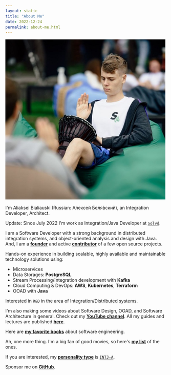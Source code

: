 ```yaml
---
layout: static
title: "About Me"
date: 2022-12-24
permalink: about-me.html
---
```


<img width="500" height="500" src="images/about-me.jpg">

I'm Aliaksei Bialiauski (Russian:
<span lang="ru" xml:lang="ru">Алексей Беля́вский</span>),
an Integration Developer, Architect.

Update: Since July 2022 I'm work as Integration/Java Developer
at [```Solvd```](http://solvd.com).

I am a Software Developer with a strong background in distributed integration systems, and object-oriented analysis and design with Java.
And, I am a [**founder**](/pets.html) and active [**contributor**](https://github.com/h1alexbel) of a few open source projects.

Hands-on experience in building scalable, highly available and maintainable technology solutions using:
- Microservices
- Data Storages: **PostgreSQL**
- Stream Processing/Integration development with **Kafka**
- Cloud Computing & DevOps: **AWS**, **Kubernetes**, **Terraform**
- OOAD with **Java**

Interested in ```R&D``` in the area of Integration/Distributed systems.

I'm also making some videos about Software Design, OOAD, and Software Architecture in general.
Check out my [**YouTube channel**](https://www.youtube.com/@absimplearchitect/featured).
All my guides and lectures are published [**here**](/guides.html).

Here are [**my favorite books**](/books.html)
about software engineering.

Ah, one more thing. I'm a big fan of good movies, so here's
[**my list**](/movies.html) of the ones.

If you are interested, my [**personality type**](https://en.wikipedia.org/wiki/Myers%E2%80%93Briggs_Type_Indicator)
is [```INTJ-A```](/images/personality.png).

Sponsor me on [**GitHub**](https://github.com/sponsors/h1alexbel).